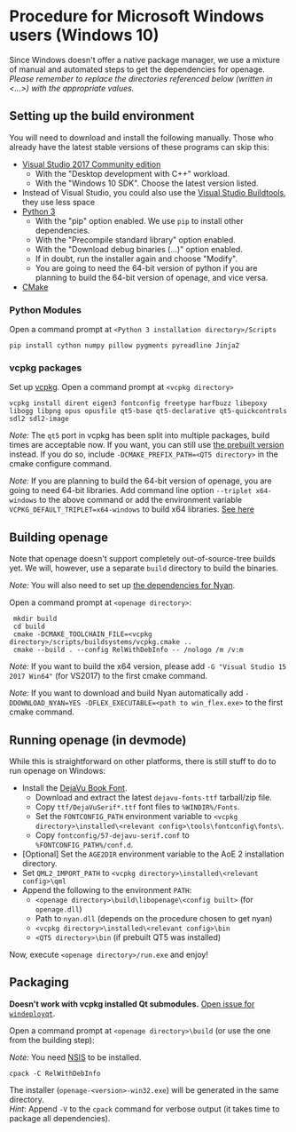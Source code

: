 # Procedure for Microsoft Windows users (Windows 10)

 Since Windows doesn't offer a native package manager, we use a mixture of manual and automated steps to get the dependencies for openage.
 *Please remember to replace the directories referenced below (written in <...>) with the appropriate values.*

## Setting up the build environment
 You will need to download and install the following manually.
 Those who already have the latest stable versions of these programs can skip this:
 - [Visual Studio 2017 Community edition](https://www.visualstudio.com/downloads/)
   - With the "Desktop development with C++" workload.
   - With the "Windows 10 SDK". Choose the latest version listed.
 - Instead of Visual Studio, you could also use the [Visual Studio Buildtools](https://download.visualstudio.microsoft.com/download/pr/10413969-2070-40ea-a0ca-30f10ec01d1d/414d8e358a8c44dc56cdac752576b402/vs_buildtools.exe), they use less space
 - [Python 3](https://www.python.org/downloads/windows/)
   - With the "pip" option enabled. We use `pip` to install other dependencies.
   - With the "Precompile standard library" option enabled.
   - With the "Download debug binaries (...)" option enabled.
   - If in doubt, run the installer again and choose "Modify".
   - You are going to need the 64-bit version of python if you are planning to build the 64-bit version of openage, and vice versa.
 - [CMake](https://cmake.org/download/)

### Python Modules
 Open a command prompt at `<Python 3 installation directory>/Scripts`

    pip install cython numpy pillow pygments pyreadline Jinja2

### vcpkg packages
 Set up [vcpkg](https://github.com/Microsoft/vcpkg#quick-start). Open a command prompt at `<vcpkg directory>`

    vcpkg install dirent eigen3 fontconfig freetype harfbuzz libepoxy libogg libpng opus opusfile qt5-base qt5-declarative qt5-quickcontrols sdl2 sdl2-image

 _Note:_ The `qt5` port in vcpkg has been split into multiple packages, build times are acceptable now.
 If you want, you can still use [the prebuilt version](https://www.qt.io/download-open-source/) instead.
 If you do so, include `-DCMAKE_PREFIX_PATH=<QT5 directory>` in the cmake configure command.

 _Note:_ If you are planning to build the 64-bit version of openage, you are going to need 64-bit libraries. Add command line option `--triplet x64-windows` to the above command or add the environment variable `VCPKG_DEFAULT_TRIPLET=x64-windows` to build x64 libraries. [See here](https://github.com/Microsoft/vcpkg/issues/1254)

## Building openage
 Note that openage doesn't support completely out-of-source-tree builds yet.
 We will, however, use a separate `build` directory to build the binaries.

_Note:_ You will also need to set up [the dependencies for Nyan](https://github.com/SFTtech/nyan/blob/master/doc/building.md#windows).

 Open a command prompt at `<openage directory>`:

     mkdir build
     cd build
     cmake -DCMAKE_TOOLCHAIN_FILE=<vcpkg directory>/scripts/buildsystems/vcpkg.cmake ..
     cmake --build . --config RelWithDebInfo -- /nologo /m /v:m

_Note:_ If you want to build the x64 version, please add `-G "Visual Studio 15 2017 Win64"` (for VS2017) to the first cmake command.

_Note:_ If you want to download and build Nyan automatically add `-DDOWNLOAD_NYAN=YES -DFLEX_EXECUTABLE=<path to win_flex.exe>` to the first cmake command.

## Running openage (in devmode)
 While this is straightforward on other platforms, there is still stuff to do to run openage on Windows:
  - Install the [DejaVu Book Font](https://dejavu-fonts.github.io/Download.html).
    - Download and extract the latest `dejavu-fonts-ttf` tarball/zip file.
    - Copy `ttf/DejaVuSerif*.ttf` font files to `%WINDIR%/Fonts`.
    - Set the `FONTCONFIG_PATH` environment variable to `<vcpkg directory>\installed\<relevant config>\tools\fontconfig\fonts\`.
    - Copy `fontconfig/57-dejavu-serif.conf` to `%FONTCONFIG_PATH%/conf.d`.
  - [Optional] Set the `AGE2DIR` environment variable to the AoE 2 installation directory.
  - Set `QML2_IMPORT_PATH` to `<vcpkg directory>\installed\<relevant config>\qml`
  - Append the following to the environment `PATH`:
    - `<openage directory>\build\libopenage\<config built>` (for `openage.dll`)
    - Path to `nyan.dll` (depends on the procedure chosen to get nyan)
    - `<vcpkg directory>\installed\<relevant config>\bin`
    - `<QT5 directory>\bin` (if prebuilt QT5 was installed)

 Now, execute `<openage directory>/run.exe` and enjoy!

## Packaging
 **Doesn't work with vcpkg installed Qt submodules.** [Open issue for `windeployqt`](https://github.com/microsoft/vcpkg/issues/1654).

 Open a command prompt at `<openage directory>\build` (or use the one from the building step):

_Note:_ You need [NSIS](https://nsis.sourceforge.io/Download) to be installed.

    cpack -C RelWithDebInfo

 The installer (`openage-<version>-win32.exe`) will be generated in the same directory.<br>
 _Hint_: Append `-V` to the `cpack` command for verbose output (it takes time to package all dependencies).
